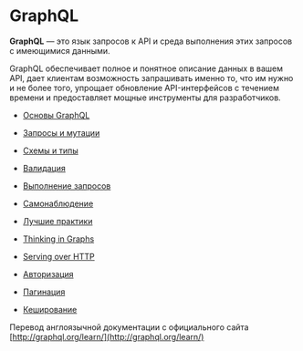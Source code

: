 # GraphQL

**GraphQL** — это язык запросов к API и среда выполнения этих запросов с имеющимися данными.

GraphQL обеспечивает полное и понятное описание данных в вашем API, дает клиентам возможность запрашивать именно то, что им нужно и не более того, упрощает обновление API-интерфейсов с течением времени и предоставляет мощные инструменты для разработчиков.

- [Основы GraphQL](basics/index.md)

- [Запросы и мутации](queries-and-mutations.md)
- [Схемы и типы](schemas-and-types.md)
- [Валидация](validation.md)
- [Выполнение запросов](execution.md)
- [Самонаблюдение](introspection.md)
- [Лучшие практики](best_practices.md)
- [Thinking in Graphs](thinking-in-graphs.md)
- [Serving over HTTP](serving-over-http.md)
- [Авторизация](authorization.md)
- [Пагинация](pagination.md)
- [Кеширование](caching.md)

Перевод англоязычной документации с официального сайта [http://graphql.org/learn/](http://graphql.org/learn/)
